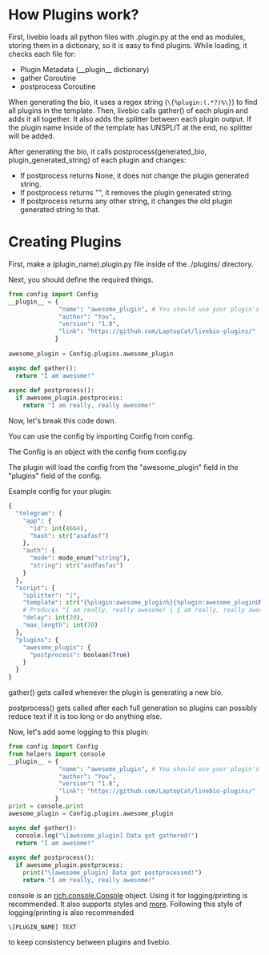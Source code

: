 # How Plugins work?

First, livebio loads all python files with .plugin.py at the end as modules, storing them in a dictionary, so it is easy to find plugins.
While loading, it checks each file for:
- Plugin Metadata (\_\_plugin__ dictionary)
- gather Coroutine
- postprocess Coroutine

When generating the bio, it uses a regex string (```\{%plugin:(.*?)%\}```) to find all plugins in the template.
Then, livebio calls gather() of each plugin and adds it all together. It also adds the splitter between each plugin output.
If the plugin name inside of the template has UNSPLIT at the end, no splitter will be added.

After generating the bio, it calls postprocess(generated_bio, plugin_generated_string) of each plugin and changes:
- If postprocess returns None, it does not change the plugin generated string.
- If postprocess returns "", it removes the plugin generated string.
- If postprocess returns any other string, it changes the old plugin generated string to that.

# Creating Plugins

First, make a (plugin_name).plugin.py file inside of the ./plugins/ directory.

Next, you should define the required things.
```python
from config import Config
__plugin__ = {
              "name": "awesome_plugin", # You should use your plugin's filename without .plugin.py as a name
              "author": "You",
              "version": "1.0",
              "link": "https://github.com/LaptopCat/livebio-plugins/"
             }
             
awesome_plugin = Config.plugins.awesome_plugin

async def gather():
  return "I am awesome!"
 
async def postprocess():
  if awesome_plugin.postprocess:
    return "I am really, really awesome!"
```
Now, let's break this code down.

You can use the config by importing Config from config.

The Config is an object with the config from config.py

The plugin will load the config from the "awesome_plugin" field in the "plugins" field of the config.

Example config for your plugin:
```python
{
  "telegram": {
    "app": {
      "id": int(4664),
      "hash": str("asafasf")
    },
    "auth": {
      "mode": mode_enum("string"),
      "string": str("asdfasfas")
    }
  },
  "script": {
    "splitter": "|",
    "template": str("{%plugin:awesome_plugin%}{%plugin:awesome_pluginUNSPLIT%} your text"),
    # Produces "I am really, really awesome! | I am really, really awesome! your text
    "delay": int(20),
    "max_length": int(70)
  },
  "plugins": {
    "awesome_plugin": {
      "postprocess": boolean(True)
    }
  }
}
```

gather() gets called whenever the plugin is generating a new bio.

postprocess() gets called after each full generation so plugins can possibly reduce text if it is too long or do anything else.

Now, let's add some logging to this plugin:
```python
from config import Config
from helpers import console
__plugin__ = {
              "name": "awesome_plugin", # You should use your plugin's filename without .plugin.py as a name
              "author": "You",
              "version": "1.0",
              "link": "https://github.com/LaptopCat/livebio-plugins/"
             }
print = console.print    
awesome_plugin = Config.plugins.awesome_plugin

async def gather():
  console.log("\[awesome_plugin] Data got gathered!")
  return "I am awesome!"
 
async def postprocess():
  if awesome_plugin.postprocess:
    print("\[awesome_plugin] Data got postprocessed!")
    return "I am really, really awesome!"
```
console is an [rich.console.Console](https://rich.readthedocs.io/en/stable/reference/console.html#rich.console.Console) object.
Using it for logging/printing is recommended. It also supports styles and [more](https://rich.readthedocs.io/en/stable/console.html).
Following this style of logging/printing is also recommended
```
\[PLUGIN_NAME] TEXT
```
to keep consistency between plugins and livebio.
